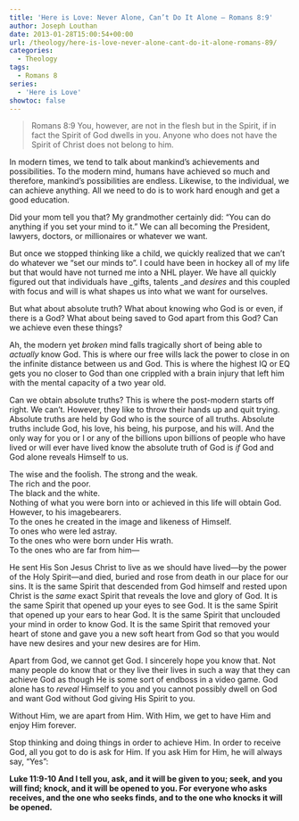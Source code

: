 ```yaml
---
title: 'Here is Love: Never Alone, Can’t Do It Alone – Romans 8:9'
author: Joseph Louthan
date: 2013-01-28T15:00:54+00:00
url: /theology/here-is-love-never-alone-cant-do-it-alone-romans-89/
categories:
  - Theology
tags:
  - Romans 8
series:
  - 'Here is Love'
showtoc: false
---
```

> Romans 8:9 You, however, are not in the flesh but in the Spirit, if in fact the Spirit of God dwells in you. Anyone who does not have the Spirit of Christ does not belong to him.

In modern times, we tend to talk about mankind’s achievements and possibilities. To the modern mind, humans have achieved so much and therefore, mankind’s possibilities are endless. Likewise, to the individual, we can achieve anything. All we need to do is to work hard enough and get a good education.

Did your mom tell you that? My grandmother certainly did: “You can do anything if you set your mind to it.” We can all becoming the President, lawyers, doctors, or millionaires or whatever we want.

But once we stopped thinking like a child, we quickly realized that we can’t do whatever we “set our minds to”. I could have been in hockey all of my life but that would have not turned me into a NHL player. We have all quickly figured out that individuals have _gifts, talents _and _desires_ and this coupled with focus and will is what shapes us into what we want for ourselves.

But what about absolute truth? What about knowing who God is or even, if there is a God? What about being saved to God apart from this God? Can we achieve even these things?

Ah, the modern yet _broken_ mind falls tragically short of being able to _actually_ know God. This is where our free wills lack the power to close in on the infinite distance between us and God. This is where the highest IQ or EQ gets you no closer to God than one crippled with a brain injury that left him with the mental capacity of a two year old.

Can we obtain absolute truths? This is where the post-modern starts off right. We can’t. However, they like to throw their hands up and quit trying. Absolute truths are held by God who is the source of all truths. Absolute truths include God, his love, his being, his purpose, and his will. And the only way for you or I or any of the billions upon billions of people who have lived or will ever have lived know the absolute truth of God is _if_ God and God alone reveals Himself to us.

The wise and the foolish.
The strong and the weak.  
The rich and the poor.  
The black and the white.  
Nothing of what you were born into or achieved in this life will obtain God.  
However, to his imagebearers.  
To the ones he created in the image and likeness of Himself.  
To ones who were led astray.  
To the ones who were born under His wrath.  
To the ones who are far from him—

He sent His Son Jesus Christ to live as we should have lived—by the power of the Holy Spirit—and died, buried and rose from death in our place for our sins. It is the same Spirit that descended from God himself and rested upon Christ is the _same_ exact Spirit that reveals the love and glory of God. It is the same Spirit that opened up your eyes to see God. It is the same Spirit that opened up your ears to hear God. It is the same Spirit that unclouded your mind in order to know God. It is the same Spirit that removed your heart of stone and gave you a new soft heart from God so that you would have new desires and your new desires are for Him.

Apart from God, we cannot get God. I sincerely hope you know that. Not many people do know that or they live their lives in such a way that they can achieve God as though He is some sort of endboss in a video game. God alone has to _reveal_ Himself to you and you cannot possibly dwell on God and want God without God giving His Spirit to you.

Without Him, we are apart from Him. With Him, we get to have Him and enjoy Him forever.

Stop thinking and doing things in order to achieve Him. In order to receive God, all you got to do is ask for Him. If you ask Him for Him, he will always say, “Yes”:

**Luke 11:9-10 And I tell you, ask, and it will be given to you; seek, and you will find; knock, and it will be opened to you. For everyone who asks receives, and the one who seeks finds, and to the one who knocks it will be opened.**
